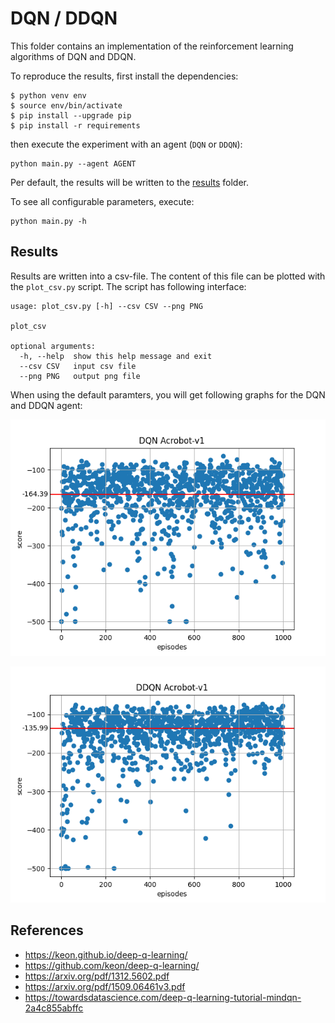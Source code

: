# DQN / DDQN

This folder contains an implementation of the reinforcement learning algorithms of DQN and DDQN.

To reproduce the results, first install the dependencies:
```
$ python venv env
$ source env/bin/activate
$ pip install --upgrade pip
$ pip install -r requirements
```

then execute the experiment with an agent (`DQN` or `DDQN`):
```
python main.py --agent AGENT
```

Per default, the results will be written to the [results](results/) folder.

To see all configurable parameters, execute:
```
python main.py -h
```

## Results

Results are written into a csv-file. The content of this file can be plotted with the `plot_csv.py` script.
The script has following interface:
```
usage: plot_csv.py [-h] --csv CSV --png PNG

plot_csv

optional arguments:
  -h, --help  show this help message and exit
  --csv CSV   input csv file
  --png PNG   output png file
```

When using the default paramters, you will get following graphs for the DQN and DDQN agent:

![Result DQN](results/dqn-acrobot.png)

![Result DDQN](results/ddqn-acrobot.png)

## References

- https://keon.github.io/deep-q-learning/
- https://github.com/keon/deep-q-learning/
- https://arxiv.org/pdf/1312.5602.pdf
- https://arxiv.org/pdf/1509.06461v3.pdf
- https://towardsdatascience.com/deep-q-learning-tutorial-mindqn-2a4c855abffc   
